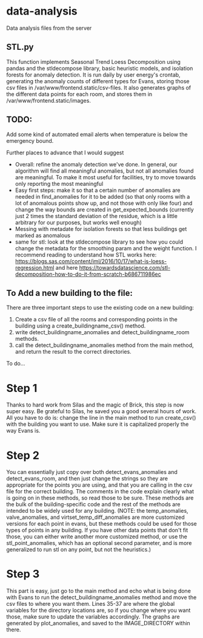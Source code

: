# data-analysis
Data analysis files from the server

## STL.py

This function implements Seasonal Trend Loess Decomposition using pandas and the stldecompose library, basic heuristic models, and isolation forests for anomaly detection. It is run daily by user energy's crontab, generating the anomaly counts of different types for Evans, storing those csv files in  /var/www/frontend.static/csv-files. It also generates graphs of the different data points for each room, and stores them in /var/www/frontend.static/images. 

## TODO:

Add some kind of automated email alerts when temperature is below the emergency bound. 

Further places to advance that I would suggest
 - Overall: refine the anomaly detection we've done. In general, our algorithm will find all meaningful anomalies, but not all anomalies found are meaningful. To make it most useful for facilities, try to move towards only reporting the most meaningful
 - Easy first steps: make it so that a certain number of anomalies are needed in find_anomalies for it to be added (so that only rooms with a lot of anomalous points show up, and not those with only like four) and change the way bounds are created in get_expected_bounds (currently just 2 times the standard deviation of the residue, which is a little arbitrary for our purposes, but works well enough)
 - Messing with metadate for isolation forests so that less buildings get marked as anomalous
 - same for stl: look at the stldecompose library to see how you could change the metadata for the smoothing param and the weight function. I recommend reading to understand how STL works here: https://blogs.sas.com/content/iml/2016/10/17/what-is-loess-regression.html and here https://towardsdatascience.com/stl-decomposition-how-to-do-it-from-scratch-b686711986ec
## To Add a new building to the file:

There are three important steps to use the existing code on a new building:
1. Create a csv file of all the rooms and corresponding points in the building using a create_buildingname_csv() method. 
2. write detect_buildingname_anomalies and detect_buildingname_room methods. 
3. call the detect_buildingname_anomalies method from the main method, and return the result to the correct directories. 

To do...
# Step 1
Thanks to hard work from Silas and the magic of Brick, this step is now super easy. Be grateful to Silas, he saved you a good several hours of work. 
All you have to do is: change the line in the main method to run create_csv() with the building you want to use. Make sure it is capitalized properly the way Evans is. 

# Step 2
You can essentially just copy over both detect_evans_anomalies and detect_evans_room, and then just change the strings so they are appropriate for the points you are using, and that you are calling in the csv file for the correct building. The comments in the code explain clearly what is going on in these methods, so read those to be sure. These methods are the bulk of the building-specific code and the rest of the methods are intended to be widely used for any building. (NOTE: the temp_anomalies, valve_anomalies, and virtset_temp_diff_anomalies are more customized versions for each point in evans, but these methods could be used for those types of points in any building. If you have other data points that don't fit those, you can either write another more customized method, or use the stl_point_anomalies, which has an optional second parameter, and is more generalized to run stl on any point, but not the heuristics.)

# Step 3
This part is easy, just go to the main method and echo what is being done with Evans to run the detect_buildingname_anomalies method and move the csv files to where you want them. Lines 35-37 are where the global variables for the directory locations are, so if you change where you want those, make sure to update the variables accordingly. The graphs are generated by plot_anomalies, and saved to the IMAGE_DIRECTORY within there. 
